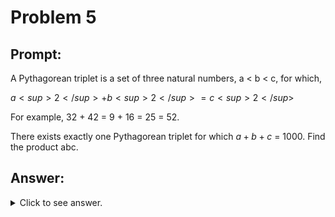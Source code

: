 # Problem 5

## Prompt:




A Pythagorean triplet is a set of three natural numbers, a < b < c, for which,

$a<sup>2</sup> + b<sup>2</sup> = c<sup>2</sup>$

For example, 32 + 42 = 9 + 16 = 25 = 52.

There exists exactly one Pythagorean triplet for which $a + b + c$ = 1000.
Find the product abc.



## Answer:

<details>
	<summary>Click to see answer.</summary>
23514624000
</details>
